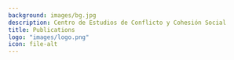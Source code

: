 ```yaml
---
background: images/bg.jpg
description: Centro de Estudios de Conflicto y Cohesión Social
title: Publications
logo: "images/logo.png"
icon: file-alt
---
```

